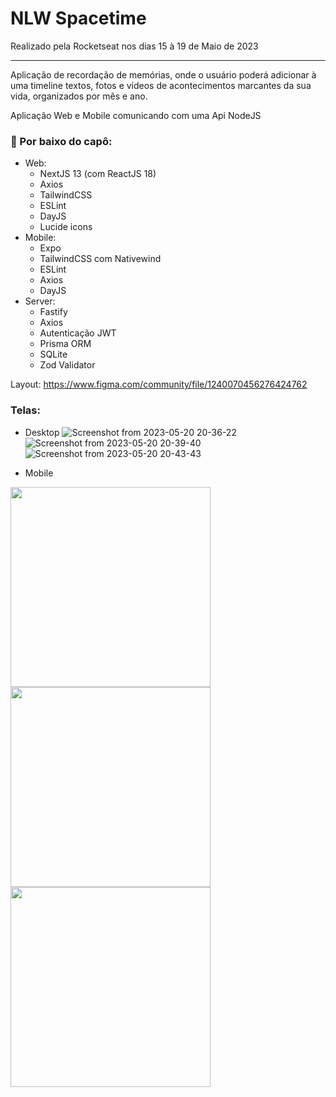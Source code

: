 # NLW Spacetime

Realizado pela Rocketseat nos dias 15 à 19 de Maio de 2023

---
Aplicação de recordação de memórias, onde o usuário poderá adicionar à uma timeline textos, fotos e vídeos de acontecimentos marcantes da sua vida, organizados por mês e ano.

Aplicação Web e Mobile comunicando com uma Api NodeJS

### 🧰 Por baixo do capô:
 - Web:
   - NextJS 13 (com ReactJS 18)
   - Axios
   - TailwindCSS
   - ESLint
   - DayJS
   - Lucide icons
 - Mobile:
   - Expo
   - TailwindCSS com Nativewind
   - ESLint
   - Axios
   - DayJS
 - Server:
   - Fastify
   - Axios
   - Autenticação JWT
   - Prisma ORM
   - SQLite
   - Zod Validator

Layout: https://www.figma.com/community/file/1240070456276424762

### Telas:
 - Desktop
![Screenshot from 2023-05-20 20-36-22](https://github.com/victordev13/nlw-spacetime/assets/45896324/c6facd20-ad90-4fe0-83c5-0b17d5a1d762)
![Screenshot from 2023-05-20 20-39-40](https://github.com/victordev13/nlw-spacetime/assets/45896324/5e7dd64f-3e6e-49f4-b4c3-c4b0e769074e)
![Screenshot from 2023-05-20 20-43-43](https://github.com/victordev13/nlw-spacetime/assets/45896324/35fd1c95-b947-4971-99c1-e30543d73e75)

 - Mobile
  <img src="https://github.com/victordev13/nlw-spacetime/assets/45896324/eb8bdfe7-f9c3-4009-b803-3c29d7a94d00" width="320" />
  <img src="https://github.com/victordev13/nlw-spacetime/assets/45896324/35d4eddf-95d7-483e-88c4-d7d5d1c94bba" width="320" />
  <img src="https://github.com/victordev13/nlw-spacetime/assets/45896324/04987fd1-b246-4d3c-90d1-1170e18a9737" width="320" />

